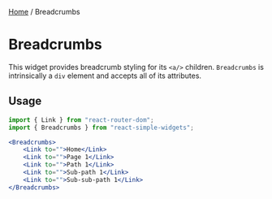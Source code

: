[Home](../../../README.md) / Breadcrumbs

# Breadcrumbs

This widget provides breadcrumb styling for its `<a/>` children. `Breadcrumbs` is intrinsically a `div` element and accepts all of its attributes.

## Usage

```jsx
import { Link } from "react-router-dom";
import { Breadcrumbs } from "react-simple-widgets";

<Breadcrumbs>
    <Link to="">Home</Link>
    <Link to="">Page 1</Link>
    <Link to="">Path 1</Link>
    <Link to="">Sub-path 1</Link>
    <Link to="">Sub-sub-path 1</Link>
</Breadcrumbs>
```
